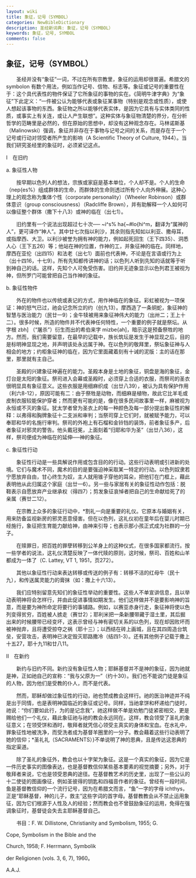 ```yaml
---
layout: wiki
title: 象征，记号（SYMBOL）
categories: NewBibleDictionary
description: 圣经新词典: 象征，记号（SYMBOL）
keywords: 象征，记号, SYMBOL
comments: false
---
```


## 象征，记号（SYMBOL）

　　圣经并没有“象征”一词，不过在所有宗教里，象征的运用却很普遍。希腊文的 symbolon 有数个用法，例如当作记号、信物、标志等。象征或记号的重要性在于：这个具代表性的物件保证了它所象征的事物的实在。《简明牛津字典》为“象征”下此定义：“一件被公认为能够代表或象征某事物（特别是观念或性质），或使人想起该事物的东西。象征物之所以能够代表实体，是因为它具有与实体类同的性质，或事实上有关连，或让人产生联想”。这种实体与象征物清楚的界分，在分析哲学的范畴里是必然的，但在原始的思想中，却没有这种观念存在。马林诺斯基（Malinowski）强调，象征并非存在于事物与记号之间的关系，而是存在于一个记号或行动对领受者所产生的影响（A Scientific Theory of Culture, 1944）。当我们研究圣经里的象征时，必须紧记这点。

Ⅰ　在旧约

a. 象征性人物

　　按早期以色列人的想法，宗族或家庭是基本单位，个人却不是。个人的生命（nep{es%）组成群体的生命，而群体的生命则透过所有个人向外伸展。这种心理上的观念称为集体个性（corporate personality）（Wheeler Robinson）或群体意识（group consciousness）（Radcliffe Brown），并有助解释一个人如何可以像征整个群体（撒下十八3）或神的临在（出七1）。

　　旧约里有一个说法出现超过七十次── ~i^s% ha{~#lo{hi^m，翻译为“属神的人”，更可译作“神人”。其中廿七次指以利沙，其余则指先知如以利亚、撒母耳，或指摩西、大卫。以利沙被誉为拥有神的能力，例如起死回生（王下四35）、洞悉人心（王下五26）等；他站在神的位置，作神的工，并象征神的临在。同样地，摩西在亚伦（出四15）和法老（出七1）面前也代表神，不论是在言语或行为上（出十四16，十七9）。所有先知都传讲神的话；以色列人听到先知的话就等于听到神自己的话。这样，先知个人可免受伤害。旧约并无迹象显示以色列君王被视为神，但所罗门可能曾把自己当作神的象征。

b. 象征性物件

　　外在的物件也以传统或表记的方式，用作神临在的象征。彩虹被视为一项保证：神的怒气已过，祂会记念所立的约（创九13）。摩西造了一条铜蛇，象征神的智慧与医治能力（民廿一9）；金牛犊被用来象征神伟大的能力（出卅二；王上十二）。很多时候，所造的物件并不代表神任何特性，一个重要的例子就是祭坛。从字根 zbh] （“屠杀”）衍生而出的希伯来字 mizbe{ah]，暗示这是预备祭牲的地方。然而，我们需要留意，在最早的记载中，族长筑坛是发生于神显现之后，目的是标明神显现之地，并声明该处永远属于神。在以色列的敬拜里，祭坛象征神与人相会的地方；约柜象征神的临在，因为它里面藏着刻有十诫的泥版：主的话在那里，那里就有主自己。

　　圣殿的兴建象征神遍在的能力。圣殿本身是土地的象征，铜盘是海的象征，金灯台是太阳的象征。祭司进入会幕或圣殿时，必须穿上合适的衣服，而祭司的圣衣很明显具有象征意义。这些衣服是用细麻织成（出廿八39），被认为具有保护作用（利六8-12），原因可能有二：由于祭牲是动物，而细麻是植物，故此它比羊毛或皮制衣服较能保护穿者；然而更有可能的是，像在很多民间故事里一样，麻被视为永恒或不灭的象征。犹太学者曾为圣衣上的每一种颜色及每一部分提出象征性的解释：以弗得和胸牌象征十二支派和审判；当祭司穿上它们时，就被赋予能力，可以奉耶和华的名施行审判。祭司的外袍上有石榴和金铃铛的装饰，前者象征多产，后者象征对邪灵的警告。他头戴冠冕，上面刻着“归耶和华为圣”（出廿八36），这样，祭司便成为神临在的延伸──神的象征。

c. 象征性行动

　　象征性行动是一些具解说作用或包含目的的行动。这些行动表明或引进新的处境。它们与魔术不同，魔术的目的是要强迫神采取某一特定的行动。以色列奴隶若宁愿放弃自由，甘心终生为奴，主人就用锥子穿他的耳朵，把他钉在门框上，藉此表明他从此归属这个家庭（出廿一6）。另一些与家居有关的象征性动作包括：脱鞋表示自愿放弃产业继承权（得四7）；剪发象征哀悼者把自己的生命献给死了的亲属（赛廿二12）。

　　在宗教上众多的象征行动中，*割礼一向是重要的礼仪。它原本与婚姻有关，用来防备监视新房的邪灵恶意侵害。但在以色列，这礼仪初在童年后在婴儿时期已经施行，象征把生育能力献给神，由神来引导；也表示那小孩正式成为社群的一分子。

　　在赎罪日，把百姓的罪孽转移到公羊身上的这种仪式，在很多国家都流行。按一些学者的说法，这礼仪清楚反映了一体代赎的原则，这时候，祭司、百姓和山羊都成为一体了（C. Lattey, VT 1, 1951，页272）。

　　其他以象征性行动来表达转移或传送的例子有：转移不洁的红母牛（民十九），和传送属灵能力的膏抹（如：撒上十六13）。

　　我们应特别留意先知们的象征性举动的重要性。这些人不单宣讲信息，且以举动表明神将会怎样行，并由此促进事情如期发生。他们这样做并不是要影响神的旨意，而是要为神所命定将要行的事铺路。例如，以赛亚赤身行走，象征神将使以色列变得贫穷，百姓被人掳走（赛廿2）；耶利米把一条新腰带藏于湿土里，其后掘出来的时候腰带已经变坏，这表示曾经与神有密切关系的以色列，现在却因败坏而被神抛弃，且将遭受掠夺之祸（耶十三）；以西结在砖上画城，且在其四周造台筑垒，安营攻击，表明神已决定毁灭耶路撒冷（结四1-3）。还有其他例子记载于撒上十五27，耶十九11和廿八11。

Ⅱ　在新约

　　新约与旧约不同。新约没有象征性人物；耶稣基督并不是神的象征，因为祂就是神，正如祂自己的宣称：“我与父原为一”（约十30）。我们也不能说门徒是象征的人物，因为他们是受教的仆人，而不是代表。

　　然而，耶稣却做过象征性的行动，祂也赞成教会这样行。祂的医治神迹并不纯是出于同情，也是表明神国临近的象征或记号。同样，当祂拿饼和杯递给门徒时，祂说：“你们要如此行，为的是记念我”，祂这样做不单是劝勉门徒紧密相交，更是赐给他们一个礼仪，藉此象征祂与祂的教会永远同在。这样，教会领受了圣礼的象征意义；在领受饼和酒时，敬拜者就凭信心领受主真实的身体和宝血。在水礼中，罪象征性地被洗净，而受洗者成为基督羊圈里的一分子。教会藉着这些行动表明了她的信仰；*圣礼礼（SACRAMENTS）}不单说明了神的恩典，且是传达这恩典的指定渠道。

　　除了圣礼的象征外，教会也以十字架为象征。这是一个真实的象征，因为它是一件历史事实的图像表达，也是基督教信仰某些基本要素的视觉摘要；另外，对于敬拜者来说，它也是领受恩典的途径。在基督教艺术的历史里，出现了一些公认的十二使徒的图画像征，例如圣彼得的钥匙和四福音作者的象征。曾经有一段时间，鱼是基督教信仰的一个流行记号，因为在希腊文而言，“鱼”一字的字母 ichthys，正是“耶稣基督，神的儿子，救主”这些字词的首字母。基督教教会从不禁止运用象征，因为它们根源于人性及人的经验；然而教会也不曾鼓励象征的运用，免得在强调象征时，基督徒会失去主耶稣基督自己。

　　书目：F. W. Dillistone, Christianity and Symbolism, 1955; G.

Cope, Symbolism in the Bible and the

Church, 1958; F. Herrmann, Symbolik

der Religionen (vols. 3, 6, 7), 1960。

A.A.J.









